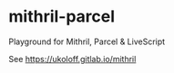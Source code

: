 # mithril-parcel
Playground for Mithril, Parcel & LiveScript

See https://ukoloff.gitlab.io/mithril

[parcel]: https://parceljs.org/
[mithril]: https://mithril.js.org/
[babel]: https://babeljs.io/
[coffee]: http://coffeescript.org/
[postcss]: http://postcss.org/
[livescript]: http://livescript.net/
